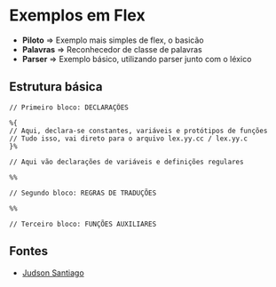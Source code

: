 # Exemplos em Flex

* **Piloto** => Exemplo mais simples de flex, o basicão
* **Palavras** => Reconhecedor de classe de palavras
* **Parser** => Exemplo básico, utilizando parser junto com o léxico

## Estrutura básica

```
// Primeiro bloco: DECLARAÇÕES

%{
// Aqui, declara-se constantes, variáveis e protótipos de funções
// Tudo isso, vai direto para o arquivo lex.yy.cc / lex.yy.c
}%

// Aqui vão declarações de variáveis e definições regulares

%%

// Segundo bloco: REGRAS DE TRADUÇÕES

%%

// Terceiro bloco: FUNÇÕES AUXILIARES
```

## Fontes

* [Judson Santiago](https://www.youtube.com/watch?v=7_TX7OtLWe8)